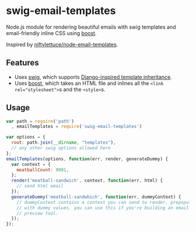# swig-email-templates

Node.js module for rendering beautiful emails with swig templates and
email-friendly inline CSS using [boost](https://github.com/superjoe30/boost).

Inspired by [niftylettuce/node-email-templates](https://github.com/niftylettuce/node-email-templates).

## Features

 * Uses [swig](https://github.com/paularmstrong/swig/), which supports
   [Django-inspired template inheritance](https://docs.djangoproject.com/en/dev/topics/templates/#template-inheritance).
 * Uses [boost](https://github.com/superjoe30/boost), which takes an HTML
   file and inlines all the `<link rel="stylesheet">`s and the `<style>`s.

## Usage

```js
var path = require('path')
  , emailTemplates = require('swig-email-templates')

var options = {
  root: path.join(__dirname, "templates"),
  // any other swig options allowed here
};
emailTemplates(options, function(err, render, generateDummy) {
  var context = {
    meatballCount: 9001,
  };
  render('meatball-sandwich', context, function(err, html) {
    // send html email
  });
  generateDummy('meatball-sandwhich', function(err, dummyContext) {
    // dummyContext contains a context you can send to render, prepopulated
    // with dummy values. you can use this if you're building an email
    // preview tool.
  });
});
```
